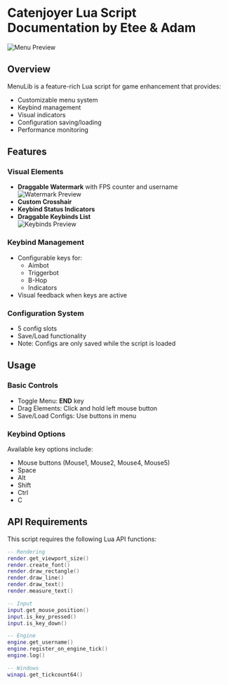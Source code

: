 # Catenjoyer Lua Script Documentation by Etee & Adam

![Menu Preview](https://media.discordapp.net/attachments/1264567204645437482/1355639956118175834/image.png?ex=67e9a998&is=67e85818&hm=1a58aa76e23a66a6011aa7827b27ec6af88447a0b6fad2cc96c1bf928ecf3b1e&=&format=webp&quality=lossless&width=629&height=1109)

## Overview
MenuLib is a feature-rich Lua script for game enhancement that provides:
- Customizable menu system
- Keybind management
- Visual indicators
- Configuration saving/loading
- Performance monitoring



## Features

### Visual Elements
- **Draggable Watermark** with FPS counter and username  
  ![Watermark Preview](https://media.discordapp.net/attachments/1264567204645437482/1355640034472099900/image.png?ex=67e9a9aa&is=67e8582a&hm=91f2c677bd6a87a8e7fd995cdfe5a8aaa3d9f854cde6aeb64d97a1313930f5aa&=&format=webp&quality=lossless&width=407&height=57)
- **Custom Crosshair**
- **Keybind Status Indicators**
- **Draggable Keybinds List**  
  ![Keybinds Preview](https://media.discordapp.net/attachments/1264567204645437482/1355640001756528761/image.png?ex=67e9a9a2&is=67e85822&hm=6908b92b540ba71014e5b5126b16cd66c6a58e1d34a2aef482992ab02c965c86&=&format=webp&quality=lossless&width=266&height=150)

### Keybind Management
- Configurable keys for:
    - Aimbot
    - Triggerbot
    - B-Hop
    - Indicators
- Visual feedback when keys are active

### Configuration System
- 5 config slots
- Save/Load functionality
- Note: Configs are only saved while the script is loaded

## Usage

### Basic Controls
- Toggle Menu: **END** key
- Drag Elements: Click and hold left mouse button
- Save/Load Configs: Use buttons in menu

### Keybind Options
Available key options include:
- Mouse buttons (Mouse1, Mouse2, Mouse4, Mouse5)
- Space
- Alt
- Shift
- Ctrl
- C

## API Requirements
This script requires the following Lua API functions:

```lua
-- Rendering
render.get_viewport_size()
render.create_font()
render.draw_rectangle()
render.draw_line()
render.draw_text()
render.measure_text()

-- Input
input.get_mouse_position()
input.is_key_pressed()
input.is_key_down()

-- Engine
engine.get_username()
engine.register_on_engine_tick()
engine.log()

-- Windows
winapi.get_tickcount64()